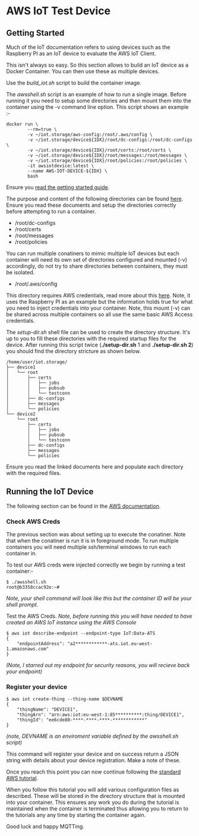 # AWS IoT Test Device

## Getting Started

Much of the IoT documentation refers to using devices such as the Raspberry PI as an IoT device to evaluate the AWS IoT Client.

This isn't always so easy. So this section allows to build an IoT device as a Docker Container. You can then use these as multiple devices.

Use the _build_iot.sh_ script to build the container image.

The _awsshell.sh_ script is an example of how to run a single image. Before running it you need to setup some directories and then mount them into the container using the -v command line option. This script shows an example :-

```
docker run \
        --rm=true \
        -v ~/iot.storage/aws-config:/root/.aws/config \
        -v ~/iot.storage/device${IDX}/root/dc-configs:/root/dc-configs \
        -v ~/iot.storage/device${IDX}/root/certs:/root/certs \
        -v ~/iot.storage/device${IDX}/root/messages:/root/messages \
        -v ~/iot.storage/device${IDX}/root/policies:/root/policies \
        -it awsiotdevice:latest \
        --name AWS-IOT-DEVICE-${IDX} \
        bash
```

Ensure you [read the getting started guide](https://docs.aws.amazon.com/iot/latest/developerguide/iot-gs.html).

The purpose and content of the following directories can be found [here](https://docs.aws.amazon.com/iot/latest/developerguide/iot-dc-install-download.html#iot-dc-install-dc-files). Ensure you read these documents and setup the directories correctly before attempting to run a container.

* /root/dc-configs
* /root/certs
* /root/messages
* /root/policies

You can run multiple conatiners to mimic multiple IoT devices but each container will need its own set of directories configured and mounted (-v) accordingly, do not try to share directories between containers, they must be isolated.


* /root/.aws/config

This directory requires AWS credentials, read more about this [here](https://docs.aws.amazon.com/iot/latest/developerguide/iot-dc-install-provision.html). Note, it uses the Raspberry PI as an example but the information holds true for what you need to inject credentials into your container. Note, this mount (-v) can be shared across multiple containers so all use the same basic AWS Access credentials.

The _setup-dir.sh_ shell file can be used to create the directory structure. It's up to you to fill these directories with the required startup files for the device. After running this script twice (__./setup-dir.sh__ 1 and __./setup-dir.sh 2__) you should find the directory stricture as shown below.

```
/home/user/iot.storage/
├── device1
│   └── root
│       ├── certs
│       │   ├── jobs
│       │   ├── pubsub
│       │   └── testconn
│       ├── dc-configs
│       ├── messages
│       └── policies
└── device2
    └── root
        ├── certs
        │   ├── jobs
        │   ├── pubsub
        │   └── testconn
        ├── dc-configs
        ├── messages
        └── policies
```

Ensure you read the linked documents here and populate each directory with the required files.

## Running the IoT Device

The following section can be found in the [AWS documentation](https://docs.aws.amazon.com/iot/latest/developerguide/iot-dc-testconn-provision.html#iot-dc-testconn-provision-aws).

### Check AWS Creds

The previous section was about setting up to execute the conatiner. Note that when the conatiner is run it is in foreground mode. To run multiple containers you will need multiple ssh/terminal windows to run each container in.


To test our AWS creds were injected correctly we begin by running a test container:-
```
$ ./awsshell.sh
root@b3358ccac92e:~#
```
_Note, your shell command will look like this but the container ID will be your shell prompt._

Test the AWS Creds. _Note, before running this you will have needed to have created an AWS IoT instance using the AWS Console_
```
$ aws iot describe-endpoint --endpoint-type IoT:Data-ATS
{
    "endpointAddress": "a2************-ats.iot.eu-west-1.amazonaws.com"
}
```
_(Note, I starred out my endpoint for security reasons, you will recieve back your endpoint)_

### Register your device

```
$ aws iot create-thing --thing-name $DEVNAME
{
    "thingName": "DEVICE1",
    "thingArn": "arn:aws:iot:eu-west-1:85**********:thing/DEVICE1",
    "thingId": "ee6cde80-****-****-****-************"
}
```
_(note, DEVNAME is an enviroment variable defined by the awsshell.sh script)_

This command will register your device and on success return a JSON string with details about your device registration. Make a note of these.

Once you reach this point you can now continue following the [standard AWS tutorial](https://docs.aws.amazon.com/iot/latest/developerguide/iot-dc-testconn-provision.html#iot-dc-testconn-provision-aws). 

When you follow this tutorial you will add various configuration files as described. These will be stored in the directory structure that is mounted into your container. This ensures any work you do during the tutorial is maintained when the container is terminated thus allowing you to return to the tutorials any any time by starting the container again.

Good luck and happy MQTTing.






